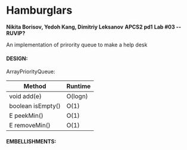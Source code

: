 # Hamburglars
**Nikita Borisov, Yedoh Kang, Dimitriy Leksanov**
**APCS2 pd1**
**Lab #03 -- RUVIP?**

An implementation of prirority queue to make a help desk

#### DESIGN:

ArrayPriorityQueue:

 Method | Runtime 
 --- | --- 
 void add(e) | O(logn) 
 boolean isEmpty() | O(1)
 E peekMin() | O(1)
 E removeMin() | O(1)
 
 #### EMBELLISHMENTS:
 
